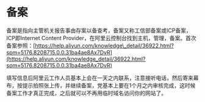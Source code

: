 # 备案

备案是指向主管机关报告事由存案以备查考，备案又称工信部备案或ICP备案，ICP即Internet Content Provider，在阿里云控制台找到主机，管理，备案。首次备案参照：[https://help.aliyun.com/knowledge\_detail/36922.html?spm=5176.8208715.0.0.31ba4ae8Ax7DvR](https://help.aliyun.com/knowledge_detail/36922.html?spm=5176.8208715.0.0.31ba4ae8Ax7DvR)

填写信息后阿里云工作人员基本上会在一天之内联系，注意接听电话，然后寄来幕布，按提示拍照张上传，并继续备案，党基本上要在1个月之内审核完成，这时候备案工作才真正完成，之后就可以不再用临时域名访问你的网站了。

